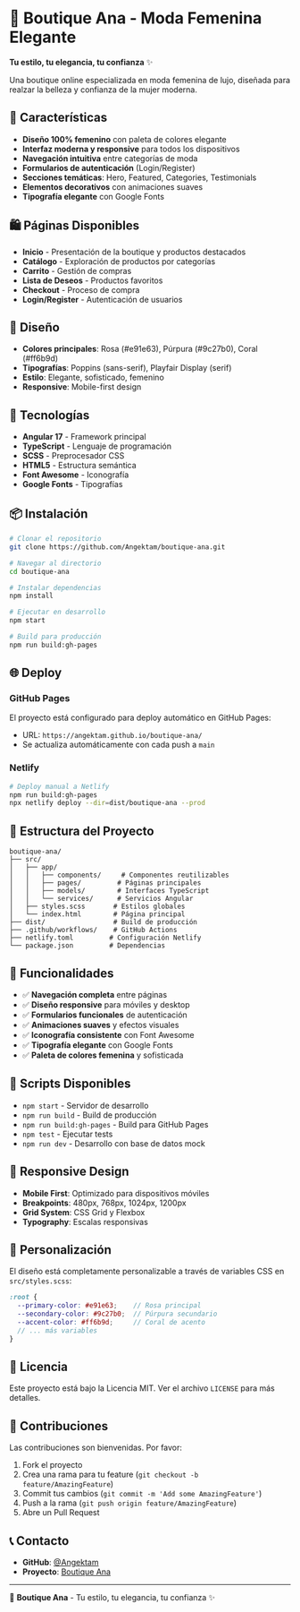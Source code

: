 # 💖 Boutique Ana - Moda Femenina Elegante

**Tu estilo, tu elegancia, tu confianza** ✨

Una boutique online especializada en moda femenina de lujo, diseñada para realzar la belleza y confianza de la mujer moderna.

## 🌟 Características

- **Diseño 100% femenino** con paleta de colores elegante
- **Interfaz moderna y responsive** para todos los dispositivos
- **Navegación intuitiva** entre categorías de moda
- **Formularios de autenticación** (Login/Register)
- **Secciones temáticas**: Hero, Featured, Categories, Testimonials
- **Elementos decorativos** con animaciones suaves
- **Tipografía elegante** con Google Fonts

## 🛍️ Páginas Disponibles

- **Inicio** - Presentación de la boutique y productos destacados
- **Catálogo** - Exploración de productos por categorías
- **Carrito** - Gestión de compras
- **Lista de Deseos** - Productos favoritos
- **Checkout** - Proceso de compra
- **Login/Register** - Autenticación de usuarios

## 🎨 Diseño

- **Colores principales**: Rosa (#e91e63), Púrpura (#9c27b0), Coral (#ff6b9d)
- **Tipografías**: Poppins (sans-serif), Playfair Display (serif)
- **Estilo**: Elegante, sofisticado, femenino
- **Responsive**: Mobile-first design

## 🚀 Tecnologías

- **Angular 17** - Framework principal
- **TypeScript** - Lenguaje de programación
- **SCSS** - Preprocesador CSS
- **HTML5** - Estructura semántica
- **Font Awesome** - Iconografía
- **Google Fonts** - Tipografías

## 📦 Instalación

```bash
# Clonar el repositorio
git clone https://github.com/Angektam/boutique-ana.git

# Navegar al directorio
cd boutique-ana

# Instalar dependencias
npm install

# Ejecutar en desarrollo
npm start

# Build para producción
npm run build:gh-pages
```

## 🌐 Deploy

### GitHub Pages
El proyecto está configurado para deploy automático en GitHub Pages:
- URL: `https://angektam.github.io/boutique-ana/`
- Se actualiza automáticamente con cada push a `main`

### Netlify
```bash
# Deploy manual a Netlify
npm run build:gh-pages
npx netlify deploy --dir=dist/boutique-ana --prod
```

## 📁 Estructura del Proyecto

```
boutique-ana/
├── src/
│   ├── app/
│   │   ├── components/     # Componentes reutilizables
│   │   ├── pages/         # Páginas principales
│   │   ├── models/        # Interfaces TypeScript
│   │   └── services/      # Servicios Angular
│   ├── styles.scss       # Estilos globales
│   └── index.html        # Página principal
├── dist/                 # Build de producción
├── .github/workflows/    # GitHub Actions
├── netlify.toml         # Configuración Netlify
└── package.json         # Dependencias
```

## 🎯 Funcionalidades

- ✅ **Navegación completa** entre páginas
- ✅ **Diseño responsive** para móviles y desktop
- ✅ **Formularios funcionales** de autenticación
- ✅ **Animaciones suaves** y efectos visuales
- ✅ **Iconografía consistente** con Font Awesome
- ✅ **Tipografía elegante** con Google Fonts
- ✅ **Paleta de colores femenina** y sofisticada

## 🚀 Scripts Disponibles

- `npm start` - Servidor de desarrollo
- `npm run build` - Build de producción
- `npm run build:gh-pages` - Build para GitHub Pages
- `npm test` - Ejecutar tests
- `npm run dev` - Desarrollo con base de datos mock

## 📱 Responsive Design

- **Mobile First**: Optimizado para dispositivos móviles
- **Breakpoints**: 480px, 768px, 1024px, 1200px
- **Grid System**: CSS Grid y Flexbox
- **Typography**: Escalas responsivas

## 🎨 Personalización

El diseño está completamente personalizable a través de variables CSS en `src/styles.scss`:

```scss
:root {
  --primary-color: #e91e63;    // Rosa principal
  --secondary-color: #9c27b0;  // Púrpura secundario
  --accent-color: #ff6b9d;     // Coral de acento
  // ... más variables
}
```

## 📄 Licencia

Este proyecto está bajo la Licencia MIT. Ver el archivo `LICENSE` para más detalles.

## 👥 Contribuciones

Las contribuciones son bienvenidas. Por favor:

1. Fork el proyecto
2. Crea una rama para tu feature (`git checkout -b feature/AmazingFeature`)
3. Commit tus cambios (`git commit -m 'Add some AmazingFeature'`)
4. Push a la rama (`git push origin feature/AmazingFeature`)
5. Abre un Pull Request

## 📞 Contacto

- **GitHub**: [@Angektam](https://github.com/Angektam)
- **Proyecto**: [Boutique Ana](https://github.com/Angektam/boutique-ana)

---

💖 **Boutique Ana** - Tu estilo, tu elegancia, tu confianza ✨